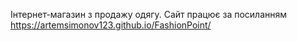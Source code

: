 Інтернет-магазин з продажу одягу.
Сайт працює за посиланням https://artemsimonov123.github.io/FashionPoint/